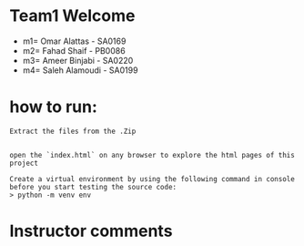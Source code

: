 # Team1 Welcome
* m1= Omar Alattas - SA0169
* m2= Fahad Shaif  - PB0086 
* m3= Ameer Binjabi - SA0220
* m4= Saleh Alamoudi - SA0199

# 

# how to run:
```
Extract the files from the .Zip 


open the `index.html` on any browser to explore the html pages of this project

Create a virtual environment by using the following command in console before you start testing the source code:
> python -m venv env
```

# Instructor comments
>
>
>